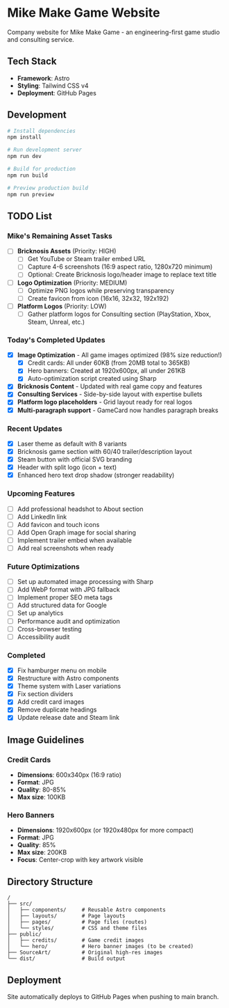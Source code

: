 # Mike Make Game Website

Company website for Mike Make Game - an engineering-first game studio and consulting service.

## Tech Stack
- **Framework**: Astro
- **Styling**: Tailwind CSS v4
- **Deployment**: GitHub Pages

## Development

```bash
# Install dependencies
npm install

# Run development server
npm run dev

# Build for production
npm run build

# Preview production build
npm run preview
```

## TODO List

### Mike's Remaining Asset Tasks
- [ ] **Bricknosis Assets** (Priority: HIGH)
  - [ ] Get YouTube or Steam trailer embed URL
  - [ ] Capture 4-6 screenshots (16:9 aspect ratio, 1280x720 minimum)
  - [ ] Optional: Create Bricknosis logo/header image to replace text title

- [ ] **Logo Optimization** (Priority: MEDIUM)
  - [ ] Optimize PNG logos while preserving transparency
  - [ ] Create favicon from icon (16x16, 32x32, 192x192)

- [ ] **Platform Logos** (Priority: LOW)
  - [ ] Gather platform logos for Consulting section (PlayStation, Xbox, Steam, Unreal, etc.)

### Today's Completed Updates
- [x] **Image Optimization** - All game images optimized (98% size reduction!)
  - [x] Credit cards: All under 60KB (from 20MB total to 365KB)
  - [x] Hero banners: Created at 1920x600px, all under 261KB
  - [x] Auto-optimization script created using Sharp
- [x] **Bricknosis Content** - Updated with real game copy and features
- [x] **Consulting Services** - Side-by-side layout with expertise bullets
- [x] **Platform logo placeholders** - Grid layout ready for real logos
- [x] **Multi-paragraph support** - GameCard now handles paragraph breaks

### Recent Updates
- [x] Laser theme as default with 8 variants
- [x] Bricknosis game section with 60/40 trailer/description layout
- [x] Steam button with official SVG branding
- [x] Header with split logo (icon + text)
- [x] Enhanced hero text drop shadow (stronger readability)

### Upcoming Features
- [ ] Add professional headshot to About section
- [ ] Add LinkedIn link
- [ ] Add favicon and touch icons
- [ ] Add Open Graph image for social sharing
- [ ] Implement trailer embed when available
- [ ] Add real screenshots when ready

### Future Optimizations
- [ ] Set up automated image processing with Sharp
- [ ] Add WebP format with JPG fallback
- [ ] Implement proper SEO meta tags
- [ ] Add structured data for Google
- [ ] Set up analytics
- [ ] Performance audit and optimization
- [ ] Cross-browser testing
- [ ] Accessibility audit

### Completed
- [x] Fix hamburger menu on mobile
- [x] Restructure with Astro components
- [x] Theme system with Laser variations
- [x] Fix section dividers
- [x] Add credit card images
- [x] Remove duplicate headings
- [x] Update release date and Steam link

## Image Guidelines

### Credit Cards
- **Dimensions**: 600x340px (16:9 ratio)
- **Format**: JPG
- **Quality**: 80-85%
- **Max size**: 100KB

### Hero Banners
- **Dimensions**: 1920x600px (or 1920x480px for more compact)
- **Format**: JPG
- **Quality**: 85%
- **Max size**: 200KB
- **Focus**: Center-crop with key artwork visible

## Directory Structure

```
/
├── src/
│   ├── components/     # Reusable Astro components
│   ├── layouts/        # Page layouts
│   ├── pages/          # Page files (routes)
│   └── styles/         # CSS and theme files
├── public/
│   ├── credits/        # Game credit images
│   └── hero/           # Hero banner images (to be created)
├── SourceArt/          # Original high-res images
└── dist/               # Build output
```

## Deployment

Site automatically deploys to GitHub Pages when pushing to main branch.